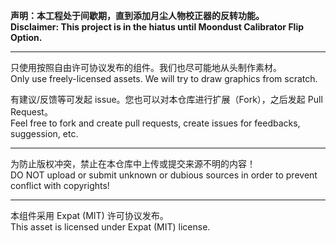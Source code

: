 **声明：本工程处于间歇期，直到添加月尘人物校正器的反转功能。**\
**Disclaimer: This project is in the hiatus until Moondust Calibrator Flip Option.**

---

只使用按照自由许可协议发布的组件。我们也尽可能地从头制作素材。\
Only use freely-licensed assets. We will try to draw graphics from scratch.

有建议/反馈等可发起 issue。您也可以对本仓库进行扩展（Fork），之后发起 Pull Request。\
Feel free to fork and create pull requests, create issues for feedbacks, suggession, etc.

---

为防止版权冲突，禁止在本仓库中上传或提交来源不明的内容！\
DO NOT upload or submit unknown or dubious sources in order to prevent conflict with copyrights!

---

本组件采用 Expat (MIT) 许可协议发布。\
This asset is licensed under Expat (MIT) license.
